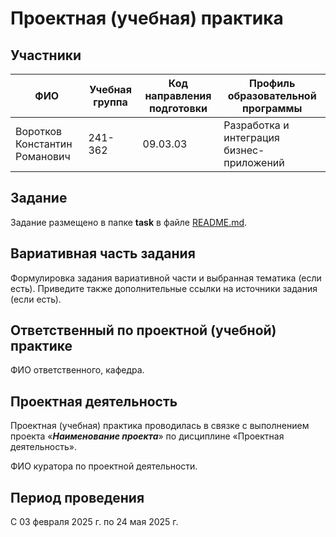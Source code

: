 # Проектная (учебная) практика

## Участники

| ФИО | Учебная группа | Код направления подготовки | Профиль образовательной программы |
|-|-|-|-|
| Воротков Константин Романович | 241-362 | 09.03.03	| Разработка и интеграция бизнес-приложений |

## Задание

Задание размещено в папке **task** в файле [README.md](task/README.md).

## Вариативная часть задания

Формулировка задания вариативной части и выбранная тематика (если есть). Приведите также дополнительные ссылки на источники задания (если есть).

## Ответственный по проектной (учебной) практике

ФИО ответственного, кафедра.

## Проектная деятельность

Проектная (учебная) практика проводилась в связке с выполнением проекта «***Наименование проекта***» по дисциплине «Проектная деятельность».

ФИО куратора по проектной деятельности.

## Период проведения

С 03 февраля 2025 г. по 24 мая 2025 г.
